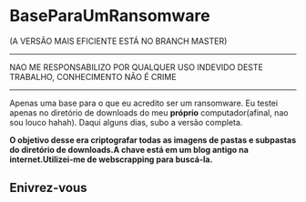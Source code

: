 # BaseParaUmRansomware

(A VERSÃO MAIS EFICIENTE ESTÁ NO BRANCH MASTER)

*****************************************************************************************
NAO ME RESPONSABILIZO POR QUALQUER USO INDEVIDO DESTE TRABALHO, CONHECIMENTO NÃO É CRIME
*****************************************************************************************

Apenas uma base para o que eu acredito ser um ransomware. Eu testei apenas no diretório de downloads do meu <strong>próprio</strong> computador(afinal, nao sou louco hahah). Daqui alguns dias, subo a versão completa.

<strong>O objetivo desse era criptografar todas as imagens de pastas e subpastas do diretório de downloads.A chave está em um blog antigo na internet.Utilizei-me de  webscrapping para buscá-la.</strong>

<h2>Enivrez-vous</h2>
